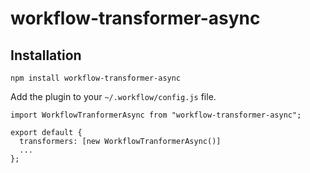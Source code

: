 # workflow-transformer-async

## Installation

```
npm install workflow-transformer-async
```

Add the plugin to your `~/.workflow/config.js` file.

```
import WorkflowTranformerAsync from "workflow-transformer-async";

export default {
  transformers: [new WorkflowTranformerAsync()]
  ...
};
```
